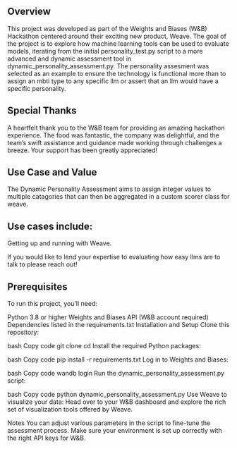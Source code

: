 ## Overview
This project was developed as part of the Weights and Biases (W&B) Hackathon centered around their exciting new product, Weave. The goal of the project is to explore how machine learning tools can be used to evaluate models, iterating from the initial personality_test.py script to a more advanced and dynamic assessment tool in dynamic_personality_assessment.py.  The personality assesment was selected as an example to ensure the technology is functional more than to assign an mbti type to any specific llm or assert that an llm would have a specific personality.  

## Special Thanks
A heartfelt thank you to the W&B team for providing an amazing hackathon experience. The food was fantastic, the company was delightful, and the team’s swift assistance and guidance made working through challenges a breeze. Your support has been greatly appreciated!

## Use Case and Value
The Dynamic Personality Assessment aims to assign integer values to multiple catagories that can then be aggregated in a custom scorer class for weave.

## Use cases include:
Getting up and running with Weave.

If you would like to lend your expertise to evaluating how easy llms are to talk to please reach out!

## Prerequisites
To run this project, you’ll need:

Python 3.8 or higher
Weights and Biases API (W&B account required)
Dependencies listed in the requirements.txt
Installation and Setup
Clone this repository:

bash
Copy code
git clone <repository-link>
cd <repository-folder>
Install the required Python packages:

bash
Copy code
pip install -r requirements.txt
Log in to Weights and Biases:

bash
Copy code
wandb login
Run the dynamic_personality_assessment.py script:

bash
Copy code
python dynamic_personality_assessment.py
Use Weave to visualize your data: Head over to your W&B dashboard and explore the rich set of visualization tools offered by Weave.

Notes
You can adjust various parameters in the script to fine-tune the assessment process.
Make sure your environment is set up correctly with the right API keys for W&B.